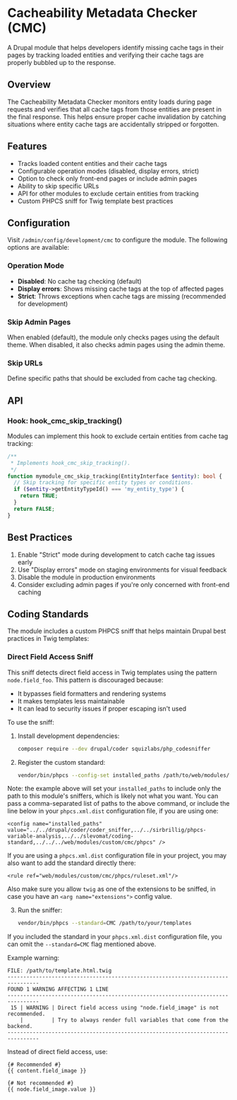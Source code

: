 # Cacheability Metadata Checker (CMC)

A Drupal module that helps developers identify missing cache tags in their pages by tracking loaded entities and verifying their cache tags are properly bubbled up to the response.

## Overview

The Cacheability Metadata Checker monitors entity loads during page requests and verifies that all cache tags from those entities are present in the final response. This helps ensure proper cache invalidation by catching situations where entity cache tags are accidentally stripped or forgotten.

## Features

- Tracks loaded content entities and their cache tags
- Configurable operation modes (disabled, display errors, strict)
- Option to check only front-end pages or include admin pages
- Ability to skip specific URLs
- API for other modules to exclude certain entities from tracking
- Custom PHPCS sniff for Twig template best practices

## Configuration

Visit `/admin/config/development/cmc` to configure the module. The following options are available:

### Operation Mode

- **Disabled**: No cache tag checking (default)
- **Display errors**: Shows missing cache tags at the top of affected pages
- **Strict**: Throws exceptions when cache tags are missing (recommended for development)

### Skip Admin Pages

When enabled (default), the module only checks pages using the default theme. When disabled, it also checks admin pages using the admin theme.

### Skip URLs

Define specific paths that should be excluded from cache tag checking.

## API

### Hook: hook_cmc_skip_tracking()

Modules can implement this hook to exclude certain entities from cache tag tracking:

```php
/**
 * Implements hook_cmc_skip_tracking().
 */
function mymodule_cmc_skip_tracking(EntityInterface $entity): bool {
  // Skip tracking for specific entity types or conditions.
  if ($entity->getEntityTypeId() === 'my_entity_type') {
    return TRUE;
  }
  return FALSE;
}
```

## Best Practices

1. Enable "Strict" mode during development to catch cache tag issues early
2. Use "Display errors" mode on staging environments for visual feedback
3. Disable the module in production environments
4. Consider excluding admin pages if you're only concerned with front-end caching

## Coding Standards

The module includes a custom PHPCS sniff that helps maintain Drupal best practices in Twig templates:

### Direct Field Access Sniff

This sniff detects direct field access in Twig templates using the pattern `node.field_foo`. This pattern is discouraged because:
- It bypasses field formatters and rendering systems
- It makes templates less maintainable
- It can lead to security issues if proper escaping isn't used

To use the sniff:

1. Install development dependencies:
   ```bash
   composer require --dev drupal/coder squizlabs/php_codesniffer
   ```

2. Register the custom standard:
   ```bash
   vendor/bin/phpcs --config-set installed_paths /path/to/web/modules/custom/cmc/phpcs
   ```
Note: the example above will set your `installed_paths` to include only the
path to this module's sniffers, which is likely not what you want. You can pass
a comma-separated list of paths to the above command, or include the line below
in your `phpcs.xml.dist` configuration file, if you are using one:

```
<config name="installed_paths" value="../../drupal/coder/coder_sniffer,../../sirbrillig/phpcs-variable-analysis,../../slevomat/coding-standard,../../../web/modules/custom/cmc/phpcs" />
```

If you are using a `phpcs.xml.dist` configuration file in your project, you may
also want to add the standard directly there:

```
<rule ref="web/modules/custom/cmc/phpcs/ruleset.xml"/>
```

Also make sure you allow `twig` as one of the extensions to be sniffed, in case
you have an `<arg name="extensions">` config value.

3. Run the sniffer:
   ```bash
   vendor/bin/phpcs --standard=CMC /path/to/your/templates
   ```

If you included the standard in your `phpcs.xml.dist` configuration file, you
can omit the `--standard=CMC` flag mentioned above.

Example warning:
```
FILE: /path/to/template.html.twig
--------------------------------------------------------------------------------
FOUND 1 WARNING AFFECTING 1 LINE
--------------------------------------------------------------------------------
 15 | WARNING | Direct field access using "node.field_image" is not recommended.
    |         | Try to always render full variables that come from the backend.
--------------------------------------------------------------------------------
```

Instead of direct field access, use:
```twig
{# Recommended #}
{{ content.field_image }}

{# Not recommended #}
{{ node.field_image.value }}
